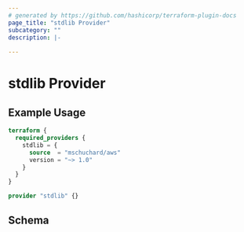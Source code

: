 ```yaml
---
# generated by https://github.com/hashicorp/terraform-plugin-docs
page_title: "stdlib Provider"
subcategory: ""
description: |-
  
---
```


# stdlib Provider



## Example Usage

```terraform
terraform {
  required_providers {
    stdlib = {
      source  = "mschuchard/aws"
      version = "~> 1.0"
    }
  }
}

provider "stdlib" {}
```

<!-- schema generated by tfplugindocs -->
## Schema
